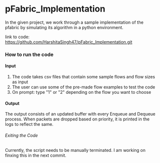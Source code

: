 # pFabric_Implementation

 In the given project, we work through a sample implementation of the pfabric by simulating its algorithm in a python environment.

link to code: https://github.com/HarshitaSingh47/pFabric_Implementation.git

### How to run the code


#### Input 
1. The code takes csv files that contain some sample flows and flow sizes as input
2. The user can use some of the pre-made flow examples to test the code
3. On prompt: type "1" or "2" depending on the flow you want to choose


#### Output

The output consists of an updated buffer with every Enqueue and Dequeue process. 
When packets are dropped based on priority, it is printed in the logs to reflect the same.

###### Exiting the Code
Currently, the script needs to be manually terminated. I am working on finxing this in the next commit. 
